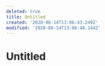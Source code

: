 ```yaml
---
deleted: true
title: Untitled
created: '2020-08-14T13:06:43.249Z'
modified: '2020-08-14T13:06:48.144Z'
---
```


# Untitled
